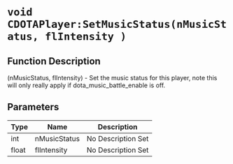 # `void CDOTAPlayer:SetMusicStatus(nMusicStatus, flIntensity )`
## Function Description
(nMusicStatus, flIntensity) - Set the music status for this player, note this will only really apply if dota_music_battle_enable is off.
## Parameters
Type|Name|Description
--|--|--
int|nMusicStatus|No Description Set
float|flIntensity|No Description Set
